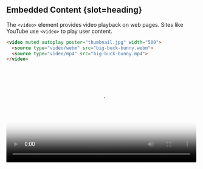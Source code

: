 ## Embedded Content {slot=heading}

The `<video>` element provides video playback on web pages. Sites like YouTube 
use `<video>` to play user content.

```html
<video muted autoplay poster="thumbnail.jpg" width="500">
  <source type="video/webm" src="big-buck-bunny.webm">
  <source type="video/mp4" src="big-buck-bunny.mp4">
</video>
```

<video controls preload="auto" poster="https://peach.blender.org/wp-content/uploads/watchtrailer.gif" width="500">
  <source type="video/ogg" src="http://download.blender.org/peach/trailer/trailer_400p.ogg">
  <source type="video/mov" src="http://download.blender.org/peach/trailer/trailer_480p.mov">
</video>
